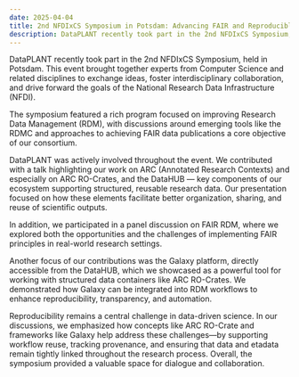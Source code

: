 ```yaml
---
date: 2025-04-04
title: 2nd NFDIxCS Symposium in Potsdam: Advancing FAIR and Reproducible Research
description: DataPLANT recently took part in the 2nd NFDIxCS Symposium, held in Potsdam. This event brought together experts from Computer Science and ...
---
```


DataPLANT recently took part in the 2nd NFDIxCS Symposium, held in Potsdam. This event brought together 
experts from Computer Science and related disciplines to exchange ideas, foster interdisciplinary 
collaboration, and drive forward the goals of the National Research Data Infrastructure (NFDI).

The symposium featured a rich program focused on improving Research Data Management (RDM), with 
discussions around emerging tools like the RDMC and approaches to achieving FAIR data publications
a core objective of our consortium.

DataPLANT was actively involved throughout the event. We contributed with a talk highlighting our 
work on ARC (Annotated Research Contexts) and especially on ARC RO-Crates, and the DataHUB — key 
components of our ecosystem supporting structured, reusable research data. Our presentation focused 
on how these elements facilitate better organization, sharing, and reuse of scientific outputs.

In addition, we participated in a panel discussion on FAIR RDM, where we explored both the 
opportunities and the challenges of implementing FAIR principles in real-world research settings.

Another focus of our contributions was the Galaxy platform, directly accessible from the DataHUB, 
which we showcased as a powerful tool for working with structured data containers like ARC RO-Crates.
We demonstrated how Galaxy can be integrated into RDM workflows to enhance reproducibility, 
transparency, and automation.

Reproducibility remains a central challenge in data-driven science. In our discussions, we 
emphasized how concepts like ARC RO-Crate and frameworks like Galaxy help address these 
challenges—by supporting workflow reuse, tracking provenance, and ensuring that data and 
etadata remain tightly linked throughout the research process. Overall, the symposium provided a 
valuable space for dialogue and collaboration.
